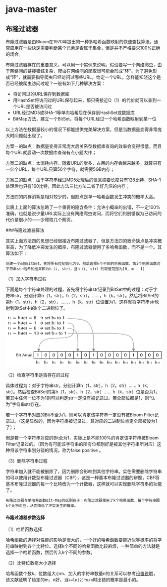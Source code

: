 # java-master

## 布隆过滤器

布隆过滤器是由Bloom在1970年提出的一种多哈希函数映射的快速查找算法。通常应用在一些快速需要判断某个元素是否属于集合，但是并不严格要求100%正确的场合。

布隆过滤器存在的重要意义，可以用一个实例来说明。假设要写一个网络爬虫，由于网络间的链接错综复杂，爬虫在网络间的爬取很可能会形成“环”。为了避免形成“环”，就需要指导爬虫已经访问过哪些URL。给定一个URL，怎样能知晓这个是否已经被爬虫访问过呢？一般有如下几种解决方案：

- 将访问过的URL保存到数据库
- 用HashSet将访问过的URL保存起来，那只需接近O（1）的代价就可以查到一个URL是否被访问过
- URL经过MD5或SHA-1等单向哈希后在保存到HashSet或数据库
- BitMap方法，建立一个BitSet，将每个URL经过一个哈希函数映射到某一位

以上方法在数据量较小的情况下都能提供完美解决方案，但是当数据量变得非常庞大时问题就出现了。

方案一的缺点：数据量变得非常庞大后关系型数据库查询的效率会变得很低，而且每个URL就启动一次数据库查询有点小题大作；

方案二的缺点：太消耗内存。随着URL的增多，占用的内存会越来越多，就算只有一亿个URL，每个URL只算50个字符，就需要5GB内存；

方案三的缺点：由于字符串经过MD5处理后的信息摘要长度只有128比特，SHA-1处理后也只有160比特，因此方法三比方法二省了好几倍的内存；

方法四的内存消耗是相对较少的，但缺点是单一哈希函数发生冲突的概率太高。

实质上上面的算法忽略了一个重要的隐含条件：允许小概率的出错，不一定100%准确，也就是说少量URL实际上没有网络爬虫访问，而将它们判别错误为已访问的代价是很小的——少爬取几个网页。

###布隆过滤器算法

其实上面方法四的思想已经很接近布隆过滤器了，但是方法四的致命缺点是冲突概率高，为了降低冲突发生的概率，布隆过滤器使用了多哈希函数，而不是一个。其算法如下：

    创建一个m位BitSet，先将所有位初始化为0，然后选择k个不同的哈希函数。第i个哈希函数对字符串str哈希的结果即为h（i, str），且h（i, str）的取值范围为[0, m - 1]
    
（1）加入字符串过程

下面是每个字符串处理的过程，首先将字符串str记录到BitSet中的过程：对于字符串str，分别计算h（1，str），h（2，str），……，h（k，str）。然后将BitSet的第h（1，str），h（2，str），……，h（k，str）位设置为1，这样就将字符串str映射到BitSet中的k个二进制位了。
![布隆过滤器插入字符串](src/main/resources/images/bloom-insert.jpg)

（2）检查字符串是否存在的过程

具体过程为：对于字符串str，分别计算h（1，str），h（2，str）…… h（k，str）。然后检查BitSet的第h（1，str）、h（2，str）…… h（k，str）位是否为1，若其中任何一位不为1则可以判定str一定没有被记录过。若全部位都是1，则“认为”字符串str存在。

若一个字符串对应的Bit不全为1，则可以肯定该字符串一定没有被Bloom Filter记录过。（这是显然的，因为字符串被记录过，其对应的二进制位肯定全部被设为1了）；

但是若一个字符串对应的Bit全为1，实际上是不能100%的肯定该字符串被Bloom Filter记录过的。（因为有可能该字符串的所有位都刚好是被其他字符串所对应）这种将该字符串划分错的情况，称为false positive 。

（3）删除字符串过程

字符串加入就不能被删除了，因为删除会影响到其他字符串。实在需要删除字符串的可以使用计数型布隆过滤器（CBF），这是一种基本布隆过滤器的辩题，CBF将基本布隆过滤器的每一个比特改为一个计数器，这样就可以实现删除字符串的功能了。

    布隆过滤器与单哈希函数Bit-Map的区别在于：布隆过滤器使用了k个哈希函数，每个字符串跟k个比特对应，从而降低了冲突发生的概率。
    
#### 布隆过滤器参数选择

（1）哈希函数选择

哈希函数的选择对性能的影响是很大的，一个好的哈希函数要能近似等概率的将字符串映射到各个比特位。选择k个不同的哈希函数比较麻烦，一种简单的方法就是选择一个哈希函数，然后传入k个不同的参数。

（2）比特位数组大小选择

哈希函数个数k、位数组大小m、加入的字符串数量n的关系可以参考[设置说明](http://pages.cs.wisc.edu/~cao/papers/summary-cache/node8.html)，该文献证明了给定的m、n好，当`k=ln(2)*m/n`时出错的概率是最小的。
